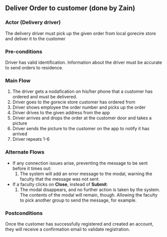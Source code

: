 ## Deliver Order to customer (done by Zain)

### Actor (Delivery driver)
The delivery driver must pick up the given order from local gorecire store and deliver it to the customer

### Pre-conditions
Driver has valid identification. Information about the driver must be accurate to send orders to residence.

### Main Flow
1. The driver gets a nodafication on his/her phone that a customer has ordered and must be delivered.
2. Driver goes to the gorecie store customer has ordered from
3. Driver shows employee the order number and picks up the order
4. Driver drives to the given address from the app
5. Driver arrives and drops the order at the customer door and takes a picture
6. Driver sends the picture to the customer on the app to notify it has arrived
7. Driver repeats 1-6

### Alternate Flows
- If any connection issues arise, preventing the message to be sent before it times out: 
  1. The system will add an error message to the modal, warning the faculty that the message was not sent.
- If a faculty clicks on **Close**, instead of **Submit**:
  1. The modal disappears, and no further action is taken by the system. The contents of the modal will remain, though. Allowing the faculty to pick another group to send the message, for example.

### Postconditions
Once the customer has successfully registered and created an account, they will receive a confirmation email to validate registration.

